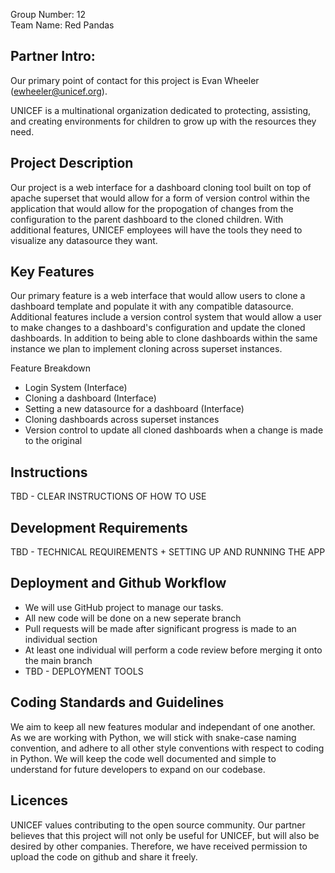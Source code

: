 Group Number: 12  
Team Name: Red Pandas  

## Partner Intro:
Our primary point of contact for this project is Evan Wheeler (ewheeler@unicef.org). 

UNICEF is a multinational organization dedicated to protecting, assisting, and creating environments for children to grow up with the resources they need. 

## Project Description
Our project is a web interface for a dashboard cloning tool built on top of apache superset that would allow for a form of version control within the application that would allow for the propogation of changes from the configuration to the parent dashboard to the cloned children. With additional features, UNICEF employees will have the tools they need to visualize any datasource they want.
   
## Key Features
Our primary feature is a web interface that would allow users to clone a dashboard template and populate it with any compatible datasource. Additional features include a version control system that would allow a user to make changes to a dashboard's configuration and update the cloned dashboards. In addition to being able to clone dashboards within the same instance we plan to implement cloning across superset instances.

Feature Breakdown
* Login System (Interface)
* Cloning a dashboard (Interface)
* Setting a new datasource for a dashboard (Interface)
* Cloning dashboards across superset instances
* Version control to update all cloned dashboards when a change is made to the original

## Instructions
TBD - CLEAR INSTRUCTIONS OF HOW TO USE

## Development Requirements
TBD - TECHNICAL REQUIREMENTS + SETTING UP AND RUNNING THE APP 

## Deployment and Github Workflow
* We will use GitHub project to manage our tasks.
* All new code will be done on a new seperate branch
* Pull requests will be made after significant progress is made to an individual section
* At least one individual will perform a code review before merging it onto the main branch
* TBD - DEPLOYMENT TOOLS


## Coding Standards and Guidelines
We aim to keep all new features modular and independant of one another. As we are working with Python, we will stick with snake-case naming convention, and adhere to all other style conventions with respect to coding in Python. We will keep the code well documented and simple to understand for future developers to expand on our codebase.

## Licences 
UNICEF values contributing to the open source community. Our partner believes that this project will not only be useful for UNICEF, but will also be desired by other companies. Therefore, we have received permission to upload the code on github and share it freely.
